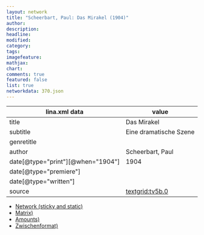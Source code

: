 ```yaml
---
layout: network
title: "Scheerbart, Paul: Das Mirakel (1904)"
author:
description:
headline:
modified:
category:
tags:
imagefeature: 
mathjax: 
chart: 
comments: true
featured: false
list: true
networkdata: 370.json
---
```

lina.xml data  | value
------------- | -------------
title|Das Mirakel
subtitle|Eine dramatische Szene
genretitle|
author|Scheerbart, Paul
date[@type="print"][@when="1904"]|1904
date[@type="premiere"]|
date[@type="written"]|
source|[textgrid:tv5b.0](https://textgridlab.org/1.0/tgcrud-public/rest/textgrid:tv5b.0/data)



* [Network (sticky and static)](/linas/network370)
* [Matrix)](/linas/matrix370)
* [Amounts)](/linas/amount370)
* [Zwischenformat)](/linas/lina370 )
